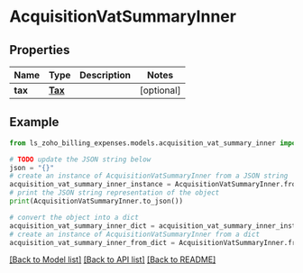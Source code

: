 # AcquisitionVatSummaryInner


## Properties

Name | Type | Description | Notes
------------ | ------------- | ------------- | -------------
**tax** | [**Tax**](Tax.md) |  | [optional] 

## Example

```python
from ls_zoho_billing_expenses.models.acquisition_vat_summary_inner import AcquisitionVatSummaryInner

# TODO update the JSON string below
json = "{}"
# create an instance of AcquisitionVatSummaryInner from a JSON string
acquisition_vat_summary_inner_instance = AcquisitionVatSummaryInner.from_json(json)
# print the JSON string representation of the object
print(AcquisitionVatSummaryInner.to_json())

# convert the object into a dict
acquisition_vat_summary_inner_dict = acquisition_vat_summary_inner_instance.to_dict()
# create an instance of AcquisitionVatSummaryInner from a dict
acquisition_vat_summary_inner_from_dict = AcquisitionVatSummaryInner.from_dict(acquisition_vat_summary_inner_dict)
```
[[Back to Model list]](../README.md#documentation-for-models) [[Back to API list]](../README.md#documentation-for-api-endpoints) [[Back to README]](../README.md)


